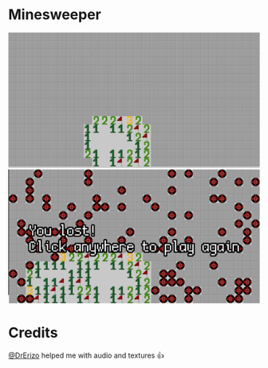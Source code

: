 # Minesweeper 
![ss1](.github/ss1.png)
![ss2](.github/ss2.png)

# Credits
[@DrErizo](https://www.github.com/drerizo) helped me with audio and textures :thumbsup:
